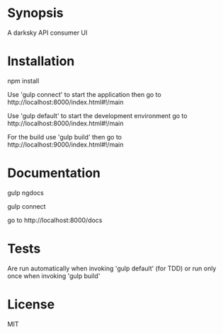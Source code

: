 # Synopsis

A darksky API consumer UI

# Installation

npm install

Use 'gulp connect' to start the application then go to http://localhost:8000/index.html#!/main

Use 'gulp default' to start the development environment go to http://localhost:8000/index.html#!/main

For the build use 'gulp build' then go to http://localhost:9000/index.html#!/main

# Documentation

gulp ngdocs

gulp connect

go to http://localhost:8000/docs

# Tests

Are run automatically when invoking 'gulp default' (for TDD) or run only once when invoking 'gulp build'

# License

MIT